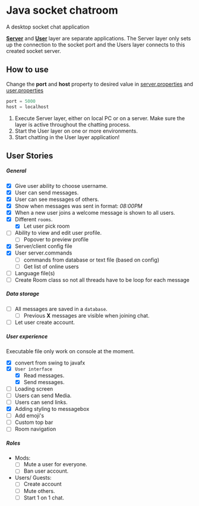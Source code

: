 # Java socket chatroom
A desktop socket chat application

**[Server](/server)** and **[User](/user)** layer are separate applications. The Server layer only sets up the connection to the socket port and the Users layer connects to this created socket server.

## How to use

Change the **port** and **host** property to desired value in [server.properties](/server.properties) and [user.properties](/user.properties)

``` Java
port = 5000
host = localhost
```

1. Execute Server layer, either on local PC or on a server. Make sure the layer is active throughout the chatting process.
2. Start the User layer on one or more environments.
3. Start chatting in the User layer application!


## User Stories
##### General
- [x] Give user ability to choose username.
- [x] User can send messages.
- [x] User can see messages of others.
- [x] Show when messages was sent in format: _08:00PM_
- [x] When a new user joins a welcome message is shown to all users.
- [x] Different `rooms`.
    - [x] Let user pick room
- [ ] Ability to view and edit user profile.
    - [ ] Popover to preview profile
- [x] Server/client config file
- [x] User server.commands
    - [ ] commands from database or text file (based on config)
    - [ ] Get list of online users
- [ ] Language file(s)
- [ ] Create Room class so not all threads have to be loop for each message
 
##### Data storage
- [ ] All messages are saved in a `database`.
    - [ ] Previous **X** messages are visible when joining chat.
- [ ] Let user create account.
    
##### User experience
Executable file only work on console at the moment.
- [x] convert from swing to javafx
- [x] `User interface`
    - [x] Read messages.
    - [x] Send messages.
- [ ] Loading screen
- [ ] Users can send Media.
- [ ] Users can send links.
- [x] Adding styling to messagebox
- [ ] Add emoji's
- [ ] Custom top bar
- [ ] Room navigation
    
##### Roles
- Mods:
    - [ ] Mute a user for everyone.
    - [ ] Ban user account.
- Users/ Guests:
    - [ ] Create account
    - [ ] Mute others.
    - [ ] Start 1 on 1 chat.
